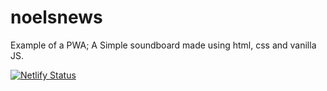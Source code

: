 # noelsnews
Example of a PWA; A Simple soundboard made using html, css and vanilla JS. 

[![Netlify Status](https://api.netlify.com/api/v1/badges/af8865b1-5da5-407c-9f07-af90794a4c06/deploy-status)](https://app.netlify.com/sites/noelsnews/deploys)
